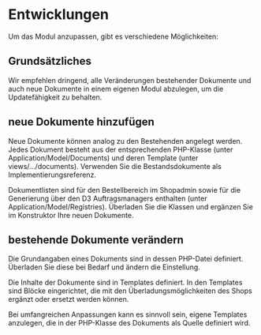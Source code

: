 # Entwicklungen

Um das Modul anzupassen, gibt es verschiedene Möglichkeiten:

## Grundsätzliches

Wir empfehlen dringend, alle Veränderungen bestehender Dokumente und auch neue Dokumente in einem eigenen Modul abzulegen, 
um die Updatefähigkeit zu behalten.

## neue Dokumente hinzufügen

Neue Dokumente können analog zu den Bestehenden angelegt werden. Jedes Dokument besteht aus der entsprechenden 
PHP-Klasse (unter Application/Model/Documents) und deren Template (unter views/.../documents). Verwenden Sie die 
Bestandsdokumente als Implementierungsreferenz.

Dokumentlisten sind für den Bestellbereich im Shopadmin sowie für die Generierung über den D3 Auftragsmanagers 
enthalten (unter Application/Model/Registries). Überladen Sie die Klassen und ergänzen Sie im Konstruktor Ihre neuen 
Dokumente.

## bestehende Dokumente verändern

Die Grundangaben eines Dokuments sind in dessen PHP-Datei definiert. Überladen Sie diese bei Bedarf und ändern die 
Einstellung.

Die Inhalte der Dokumente sind in Templates definiert. In den Templates sind Blöcke eingerichtet, die mit den 
Überladungsmöglichkeiten des Shops ergänzt oder ersetzt werden können.

Bei umfangreichen Anpassungen kann es sinnvoll sein, eigene Templates anzulegen, die in der PHP-Klasse des Dokuments als
Quelle definiert wird.